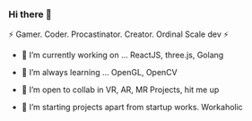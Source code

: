 ### Hi there 👋

⚡ Gamer. Coder. Procastinator. Creator. Ordinal Scale dev ⚡
- 🔭 I’m currently working on ... ReactJS, three.js, Golang
- 🌱 I’m always learning ... OpenGL, OpenCV
- 👯 I’m open to collab in VR, AR, MR Projects, hit me up  

- 🌱 I’m starting projects apart from startup works. Workaholic 

